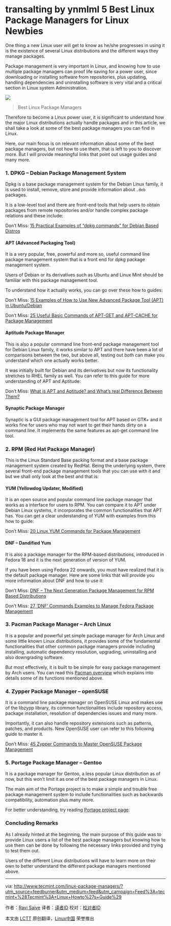 transalting by ynmlml
5 Best Linux Package Managers for Linux Newbies
=====================================================


One thing a new Linux user will get to know as he/she progresses in using it is the existence of several Linux distributions and the different ways they manage packages.

Package management is very important in Linux, and knowing how to use multiple package managers can proof life saving for a power user, since downloading or installing software from repositories, plus updating, handling dependencies and uninstalling software is very vital and a critical section in Linux system Administration.

![](http://www.tecmint.com/wp-content/uploads/2016/06/Best-Linux-Package-Managers.png)
>Best Linux Package Managers

Therefore to become a Linux power user, it is significant to understand how the major Linux distributions actually handle packages and in this article, we shall take a look at some of the best package managers you can find in Linux.

Here, our main focus is on relevant information about some of the best package managers, but not how to use them, that is left to you to discover more. But I will provide meaningful links that point out usage guides and many more.

### 1. DPKG – Debian Package Management System

Dpkg is a base package management system for the Debian Linux family, it is used to install, remove, store and provide information about `.deb` packages.

It is a low-level tool and there are front-end tools that help users to obtain packages from remote repositories and/or handle complex package relations and these include:

Don’t Miss: [15 Practical Examples of “dpkg commands” for Debian Based Distros][1]

#### APT (Advanced Packaging Tool)

It is a very popular, free, powerful and more so, useful command line package management system that is a front end for dpkg package management system.

Users of Debian or its derivatives such as Ubuntu and Linux Mint should be familiar with this package management tool.

To understand how it actually works, you can go over these how to guides:

Don’t Miss: [15 Examples of How to Use New Advanced Package Tool (APT) in Ubuntu/Debian][2]

Don’t Miss: [25 Useful Basic Commands of APT-GET and APT-CACHE for Package Management][3]

#### Aptitude Package Manager

This is also a popular command line front-end package management tool for Debian Linux family, it works similar to APT and there have been a lot of comparisons between the two, but above all, testing out both can make you understand which one actually works better.

It was initially built for Debian and its derivatives but now its functionality stretches to RHEL family as well. You can refer to this guide for more understanding of APT and Aptitude:

Don’t Miss: [What is APT and Aptitude? and What’s real Difference Between Them?][4]

#### Synaptic Package Manager

Synaptic is a GUI package management tool for APT based on GTK+ and it works fine for users who may not want to get their hands dirty on a command line. It implements the same features as apt-get command line tool.

### 2. RPM (Red Hat Package Manager)

This is the Linux Standard Base packing format and a base package management system created by RedHat. Being the underlying system, there several front-end package management tools that you can use with it and but we shall only look at the best and that is:

#### YUM (Yellowdog Updater, Modified)

It is an open source and popular command line package manager that works as a interface for users to RPM. You can compare it to APT under Debian Linux systems, it incorporates the common functionalities that APT has. You can get a clear understanding of YUM with examples from this how to guide:

Don’t Miss: [20 Linux YUM Commands for Package Management][5]

#### DNF – Dandified Yum

It is also a package manager for the RPM-based distributions, introduced in Fedora 18 and it is the next generation of version of YUM.

If you have been using Fedora 22 onwards, you must have realized that it is the default package manager. Here are some links that will provide you more information about DNF and how to use it:

Don’t Miss: [DNF – The Next Generation Package Management for RPM Based Distributions][6]

Don’t Miss: [27 ‘DNF’ Commands Examples to Manage Fedora Package Management][7]

### 3. Pacman Package Manager – Arch Linux

It is a popular and powerful yet simple package manager for Arch Linux and some little known Linux distributions, it provides some of the fundamental functionalities that other common package managers provide including installing, automatic dependency resolution, upgrading, uninstalling and also downgrading software.

But most effectively, it is built to be simple for easy package management by Arch users. You can read this [Pacman overview][8] which explains into details some of its functions mentioned above.

### 4. Zypper Package Manager – openSUSE

It is a command line package manager on OpenSUSE Linux and makes use of the libzypp library, its common functionalities include repository access, package installation, resolution of dependencies issues and many more.

Importantly, it can also handle repository extensions such as patterns, patches, and products. New OpenSUSE user can refer to this following guide to master it.

Don’t Miss: [45 Zypper Commands to Master OpenSUSE Package Management][9]

### 5. Portage Package Manager – Gentoo

It is a package manager for Gentoo, a less popular Linux distribution as of now, but this won’t limit it as one of the best package managers in Linux.

The main aim of the Portage project is to make a simple and trouble free package management system to include functionalities such as backwards compatibility, automation plus many more.

For better understanding, try reading [Portage project page][10].

### Concluding Remarks

As I already hinted at the beginning, the main purpose of this guide was to provide Linux users a list of the best package managers but knowing how to use them can be done by following the necessary links provided and trying to test them out.

Users of the different Linux distributions will have to learn more on their own to better understand the different package managers mentioned above.


--------------------------------------------------------------------------------

via: http://www.tecmint.com/linux-package-managers/?utm_source=feedburner&utm_medium=feed&utm_campaign=Feed%3A+tecmint+%28Tecmint%3A+Linux+Howto%27s+Guide%29

作者：[Ravi Saive][a]
译者：[译者ID](https://github.com/译者ID)
校对：[校对者ID](https://github.com/校对者ID)

本文由 [LCTT](https://github.com/LCTT/TranslateProject) 原创翻译，[Linux中国](https://linux.cn/) 荣誉推出

[a]: http://www.tecmint.com/author/admin/
[1]: http://www.tecmint.com/dpkg-command-examples/
[2]: http://www.tecmint.com/apt-advanced-package-command-examples-in-ubuntu/
[3]: http://www.tecmint.com/useful-basic-commands-of-apt-get-and-apt-cache-for-package-management/
[4]: http://www.tecmint.com/difference-between-apt-and-aptitude/
[5]: http://www.tecmint.com/20-linux-yum-yellowdog-updater-modified-commands-for-package-mangement/
[6]: http://www.tecmint.com/dnf-next-generation-package-management-utility-for-linux/
[7]: http://www.tecmint.com/dnf-commands-for-fedora-rpm-package-management/
[8]: https://wiki.archlinux.org/index.php/Pacman
[9]: http://www.tecmint.com/zypper-commands-to-manage-suse-linux-package-management/
[10]: https://wiki.gentoo.org/wiki/Project:Portage
